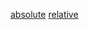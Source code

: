[absolute](uppili16/workitem/docs/new-second-category-check/new-second-article.md)
[relative](docs/new-second-category-check/new-second-article.md) 